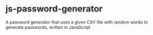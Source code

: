 # js-password-generator
A password generator that uses a given CSV file with random words to generate passwords, written in JavaScript
